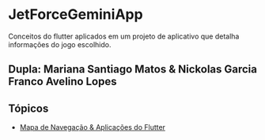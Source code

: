 # JetForceGeminiApp
Conceitos do flutter aplicados em um projeto de aplicativo que detalha informações do jogo escolhido.

## Dupla: Mariana Santiago Matos & Nickolas Garcia Franco Avelino Lopes

## Tópicos
- [Mapa de Navegação & Aplicações do Flutter](https://github.com/MariSantiago0/JetForceGeminiApp/wiki/Mapa-de-Navega%C3%A7%C3%A3o)
